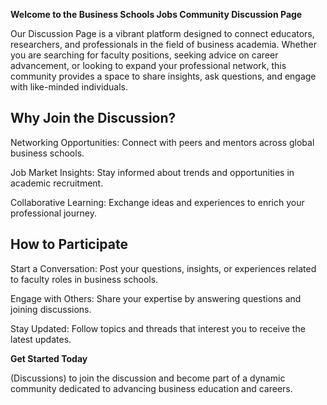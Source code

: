 **Welcome to the Business Schools Jobs Community Discussion Page**

Our Discussion Page is a vibrant platform designed to connect educators, researchers, and professionals in the field of business academia. Whether you are searching for faculty positions, seeking advice on career advancement, or looking to expand your professional network, this community provides a space to share insights, ask questions, and engage with like-minded individuals.

**Why Join the Discussion?**
---

Networking Opportunities: Connect with peers and mentors across global business schools.

Job Market Insights: Stay informed about trends and opportunities in academic recruitment.

Collaborative Learning: Exchange ideas and experiences to enrich your professional journey.

**How to Participate**
---

Start a Conversation: Post your questions, insights, or experiences related to faculty roles in business schools.

Engage with Others: Share your expertise by answering questions and joining discussions.

Stay Updated: Follow topics and threads that interest you to receive the latest updates.

**Get Started Today**

(Discussions) to join the discussion and become part of a dynamic community dedicated to advancing business education and careers.
